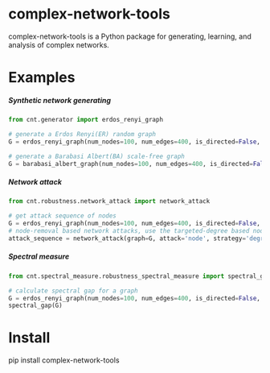 # complex-network-tools

complex-network-tools is a Python package for generating, learning, and analysis of complex networks.

# Examples

##### Synthetic network generating

```python
from cnt.generator import erdos_renyi_graph

# generate a Erdos Renyi(ER) random graph
G = erdos_renyi_graph(num_nodes=100, num_edges=400, is_directed=False, is_weighted=False)

# generate a Barabasi Albert(BA) scale-free graph
G = barabasi_albert_graph(num_nodes=100, num_edges=400, is_directed=False, is_weighted=False) 
```

##### Network attack

```python
from cnt.robustness.network_attack import network_attack

# get attack sequence of nodes
G = erdos_renyi_graph(num_nodes=100, num_edges=400, is_directed=False, is_weighted=False)
# node-removal based network attacks, use the targeted-degree based node-removal strategy
attack_sequence = network_attack(graph=G, attack='node', strategy='degree')
```

##### Spectral measure

```python
from cnt.spectral_measure.robustness_spectral_measure import spectral_gap

# calculate spectral gap for a graph
G = erdos_renyi_graph(num_nodes=100, num_edges=400, is_directed=False, is_weighted=False)
spectral_gap(G)
```

# Install

pip install complex-network-tools
